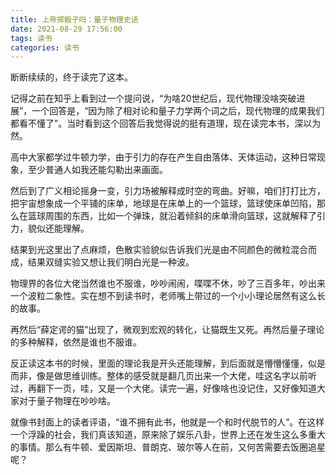```yaml
---
title: 上帝掷骰子吗：量子物理史话
date: 2021-08-29 17:56:00
tags: 读书
categories: 读书
---
```


断断续续的，终于读完了这本。

<!-- more -->

记得之前在知乎上看到过一个提问说，“为啥20世纪后，现代物理没啥突破进展”，一个回答是，“因为除了相对论和量子力学两个词之后，现代物理的成果我们都看不懂了”。当时看到这个回答后我觉得说的挺有道理，现在读完本书，深以为然。

高中大家都学过牛顿力学，由于引力的存在产生自由落体、天体运动，这种日常现象，至少普通人如我还能勾勒出来画面。

然后到了广义相论摇身一变，引力场被解释成时空的弯曲。好嘛，咱们打打比方，把宇宙想象成一个平铺的床单，地球是在床单上的一个篮球，篮球使床单凹陷，那么在篮球周围的东西，比如一个弹珠，就沿着倾斜的床单滑向篮球，这就解释了引力，貌似还能理解。

结果到光这里出了点麻烦，色散实验貌似告诉我们光是由不同颜色的微粒混合而成，结果双缝实验又想让我们明白光是一种波。

物理界的各位大佬当然谁也不服谁，吵吵闹闹，喋喋不休，吵了三百多年，吵出来一个波粒二象性。实在想不到读书时，老师嘴上带过的一个小小理论居然有这么长的故事。

再然后“薛定谔的猫”出现了，微观到宏观的转化，让猫既生又死。再然后量子理论的多种解释，依然是谁也不服谁。

反正读这本书的时候，里面的理论我是开头还能理解，到后面就是懵懵懂懂，似是而非，像是做思维训练。整体的感受就是翻几页出来一个大佬，哇这名字以前听过，再翻下一页，哇，又是一个大佬。读完一遍，好像啥也没记住，又好像知道大家对于量子物理在吵吵啥。

就像书封面上的读者评语，“谁不拥有此书，他就是一个和时代脱节的人”。在这样一个浮躁的社会，我们真该知道，原来除了娱乐八卦，世界上还在发生这么多重大的事情。那么有牛顿、爱因斯坦、普朗克、玻尔等人在前，又何苦需要去饭圈追星呢？